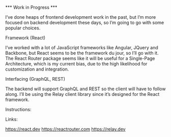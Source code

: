 *** Work in Progress ***

I’ve done heaps of frontend development work in the past, but I’m more focused on backend development these days, so I’m going to go with some popular choices.

Framework (React)

I’ve worked with a lot of JavaScript frameworks like Angular, JQuery and Backbone, but React seems to be the framework du jour, so I’ll go with it. The React Router package seems like it will be useful for a Single-Page Architecture, which is my current bias, due to the high likelihood for customization and integration.

Interfacing (GraphQL, REST)

The backend will support GraphQL and REST so the client will have to follow along. I’ll be using the Relay client library since it’s designed for the React framework.

Instructions:

Links:

https://react.dev
https://reactrouter.com
https://relay.dev

